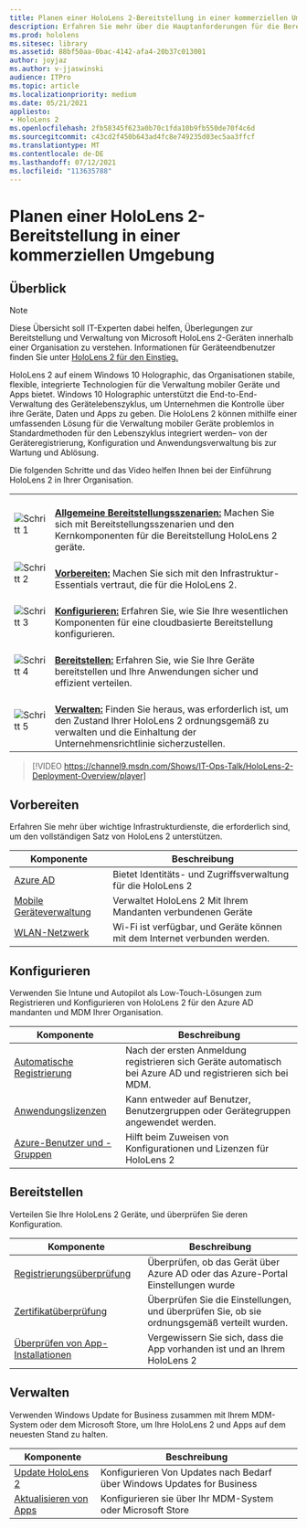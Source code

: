 ```yaml
---
title: Planen einer HoloLens 2-Bereitstellung in einer kommerziellen Umgebung
description: Erfahren Sie mehr über die Hauptanforderungen für die Bereitstellung und Verwaltung von HoloLens in Unternehmensumgebungen, einschließlich Infrastruktur, Azure Active Directory und Verwaltung mobiler Geräte.
ms.prod: hololens
ms.sitesec: library
ms.assetid: 88bf50aa-0bac-4142-afa4-20b37c013001
author: joyjaz
ms.author: v-jjaswinski
audience: ITPro
ms.topic: article
ms.localizationpriority: medium
ms.date: 05/21/2021
appliesto:
- HoloLens 2
ms.openlocfilehash: 2fb58345f623a0b70c1fda10b9fb550de70f4c6d
ms.sourcegitcommit: c43cd2f450b643ad4fc8e749235d03ec5aa3ffcf
ms.translationtype: MT
ms.contentlocale: de-DE
ms.lasthandoff: 07/12/2021
ms.locfileid: "113635788"
---
```

# <a name="planning-hololens-2-deployment-in-a-commercial-environment"></a>Planen einer HoloLens 2-Bereitstellung in einer kommerziellen Umgebung

## <a name="overview"></a>Überblick
> [!NOTE]
> Diese Übersicht soll IT-Experten dabei helfen, Überlegungen zur Bereitstellung und Verwaltung von Microsoft HoloLens 2-Geräten innerhalb einer Organisation zu verstehen. Informationen für Geräteendbenutzer finden Sie unter [HoloLens 2 für den Einstieg.](hololens2-setup.md)

HoloLens 2 auf einem Windows 10 Holographic, das Organisationen stabile, flexible, integrierte Technologien für die Verwaltung mobiler Geräte und Apps bietet. Windows 10 Holographic unterstützt die End-to-End-Verwaltung des Gerätelebenszyklus, um Unternehmen die Kontrolle über ihre Geräte, Daten und Apps zu geben. Die HoloLens 2 können mithilfe einer umfassenden Lösung für die Verwaltung mobiler Geräte problemlos in Standardmethoden für den Lebenszyklus integriert werden– von der Geräteregistrierung, Konfiguration und Anwendungsverwaltung bis zur Wartung und Ablösung.

Die folgenden Schritte und das Video helfen Ihnen bei der Einführung HoloLens 2 in Ihrer Organisation.

| | |
|--|--|
| ![Schritt 1](images/1green.png)| <br/> **[Allgemeine Bereitstellungsszenarien:](hololens-requirements.md)** Machen Sie sich mit Bereitstellungsszenarien und den Kernkomponenten für die Bereitstellung HoloLens 2 geräte. |
| ![Schritt 2](images/2green.png)| <br/> **[Vorbereiten:](#prepare)** Machen Sie sich mit den Infrastruktur-Essentials vertraut, die für die HoloLens 2. |
| ![Schritt 3](images/3green.png) | <br/> **[Konfigurieren:](#configure)** Erfahren Sie, wie Sie Ihre wesentlichen Komponenten für eine cloudbasierte Bereitstellung konfigurieren. |
| ![Schritt 4](images/4green.png) | <br/> **[Bereitstellen:](#deploy)** Erfahren Sie, wie Sie Ihre Geräte bereitstellen und Ihre Anwendungen sicher und effizient verteilen. |
| ![Schritt 5](images/5green.png) | <br/> **[Verwalten:](#maintain)** Finden Sie heraus, was erforderlich ist, um den Zustand Ihrer HoloLens 2 ordnungsgemäß zu verwalten und die Einhaltung der Unternehmensrichtlinie sicherzustellen. |

> [!VIDEO https://channel9.msdn.com/Shows/IT-Ops-Talk/HoloLens-2-Deployment-Overview/player]

## <a name="prepare"></a>Vorbereiten

Erfahren Sie mehr über wichtige Infrastrukturdienste, die erforderlich sind, um den vollständigen Satz von HoloLens 2 unterstützen. 

| Komponente | Beschreibung |
|-----------|------------|
| [Azure AD](hololens-identity.md) | Bietet Identitäts- und Zugriffsverwaltung für die HoloLens 2  |
| [Mobile Geräteverwaltung](hololens-mdm-configure.md)| Verwaltet HoloLens 2 Mit Ihrem Mandanten verbundenen Geräte  |
| [WLAN-Netzwerk](hololens-commercial-infrastructure.md)| Wi-Fi ist verfügbar, und Geräte können mit dem Internet verbunden werden.  |

## <a name="configure"></a>Konfigurieren

Verwenden Sie Intune und Autopilot als Low-Touch-Lösungen zum Registrieren und Konfigurieren von HoloLens 2 für den Azure AD mandanten und MDM Ihrer Organisation.

| Komponente | Beschreibung |
|-----------|------------|
| [Automatische Registrierung](hololens-enroll-mdm.md#auto-enrollment-in-mdm) | Nach der ersten Anmeldung registrieren sich Geräte automatisch bei Azure AD und registrieren sich bei MDM.  |
| [Anwendungslizenzen](hololens2-cloud-connected-configure.md#application-licenses)| Kann entweder auf Benutzer, Benutzergruppen oder Gerätegruppen angewendet werden.  |
| [Azure-Benutzer und -Gruppen](hololens2-cloud-connected-configure.md#azure-users-and-groups) | Hilft beim Zuweisen von Konfigurationen und Lizenzen für HoloLens 2  |

## <a name="deploy"></a>Bereitstellen

Verteilen Sie Ihre HoloLens 2 Geräte, und überprüfen Sie deren Konfiguration. 

| Komponente | Beschreibung |
|-----------|------------|
| [Registrierungsüberprüfung](hololens2-corp-connected-deploy.md#enrollment-validation) | Überprüfen, ob das Gerät über Azure AD oder das Azure-Portal Einstellungen wurde |
| [Zertifikatüberprüfung](hololens2-corp-connected-deploy.md#wi-fi-certificate-validation) | Überprüfen Sie die Einstellungen, und überprüfen Sie, ob sie ordnungsgemäß verteilt wurden. |
| [Überprüfen von App-Installationen](hololens2-corp-connected-deploy.md#validate-lob-app-install) | Vergewissern Sie sich, dass die App vorhanden ist und an Ihrem HoloLens 2 |

## <a name="maintain"></a>Verwalten

Verwenden Windows Update for Business zusammen mit Ihrem MDM-System oder dem Microsoft Store, um Ihre HoloLens 2 und Apps auf dem neuesten Stand zu halten.

| Komponente | Beschreibung |
|-----------|------------|
| [Update HoloLens 2](hololens-updates.md) | Konfigurieren Von Updates nach Bedarf über Windows Updates for Business |
| [Aktualisieren von Apps](app-deploy-overview.md) | Konfigurieren sie über Ihr MDM-System oder Microsoft Store
